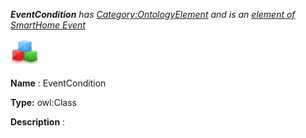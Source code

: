 ___EventCondition__ 
 has
 [Category:OntologyElement](../../Category/OntologyElement "Category:OntologyElement") 
 and is an
 [element of](../../Property/ElementOf "Property:ElementOf") 
[SmartHome Event](../../Submissions/SmartHome_Event "Submissions:SmartHome Event")_




  





[![Class](../images/thumb/2/27/Class.gif/45px-Class.gif)](../../Image/Class.gif "Class")


__Name__ 
 : EventCondition
 



__Type:__ 
 owl:Class
 



__Description__ 
 :
